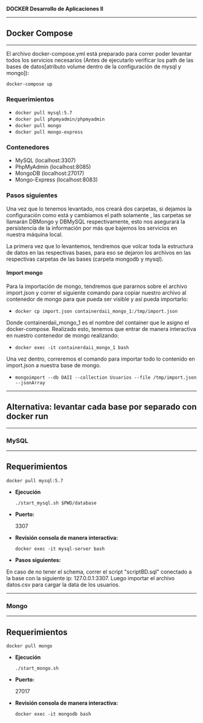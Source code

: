 **DOCKER Desarrollo de Aplicaciones II**

----
## **Docker Compose**
----

El archivo docker-compose.yml está preparado para correr poder levantar todos los servicios necesarios (Antes de ejecutarlo verificar los path de las bases de datos[atributo volume dentro de la configuración de mysql y mongo]):

``` docker-compose up ```

### **Requerimientos**

* ``` docker pull mysql:5.7  ```
* ``` docker pull phpmyadmin/phpmyadmin  ```
* ``` docker pull mongo ```
* ``` docker pull mongo-express ```

### **Contenedores**

* MySQL (localhost:3307)
* PhpMyAdmin (localhost:8085)
* MongoDB (localhost:27017)
* Mongo-Express (localhost:8083)

### **Pasos siguientes**
Una vez que lo tenemos levantado, nos creará dos carpetas, si dejamos la configuración como está y cambiamos el path solamente , las carpetas se llamarán DBMongo y DBMySQL respectivamente, esto nos asegurará la persistencia de la información por más que bajemos los servicios en nuestra máquina local.

La primera vez que lo levantemos, tendremos que volcar toda la estructura de datos en las respectivas bases, para eso se dejaron los archivos en las respectivas carpetas de las bases (carpeta mongodb y mysql).

#### **Import mongo**
Para la importación de mongo, tendremos que pararnos sobre el archivo import.json y correr el siguiente comando para copiar nuestro archivo al contenedor de mongo para que pueda ser visible y así pueda importarlo:

* ```docker cp import.json containerdaii_mongo_1:/tmp/import.json ```

Donde containerdaii_mongo_1 es el nombre del container que le asigno el docker-compose. Realizado esto, tenemos que entrar de manera interactiva en nuestro contenedor de mongo realizando:

* ```docker exec -it containerdaii_mongo_1 bash ```

Una vez dentro, correremos el comando para importar todo lo contenido en import.json a nuestra base de mongo.

* ``` mongoimport --db DAII --collection Usuarios --file /tmp/import.json --jsonArray ```
----
## **Alternativa: levantar cada base por separado con docker run**

----
### **MySQL**

----
**Requerimientos**
----
  ```docker pull mysql:5.7 ```

* **Ejecución**

  ``` ./start_mysql.sh $PWD/database ```

* **Puerto:**

  3307

* **Revisión consola de manera interactiva:**

  ```docker exec -it mysql-server bash ```

* **Pasos siguientes:**

En caso de no tener el schema, correr el script "scriptBD.sql" conectado a la base con la siguiente ip: 127.0.0.1:3307. Luego importar el archivo datos.csv para cargar la data de los usuarios.

----
### **Mongo**

----
**Requerimientos**
----
  ```docker pull mongo ```

* **Ejecución**

  ``` ./start_mongo.sh ```

* **Puerto:**

  27017

* **Revisión consola de manera interactiva:**

  ```docker exec -it mongodb bash ```